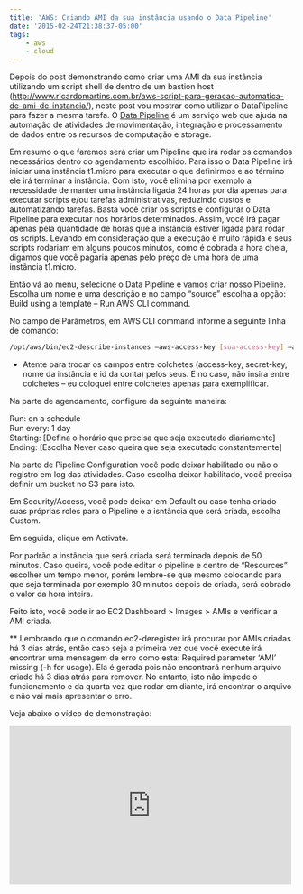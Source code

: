 ```yaml
---
title: 'AWS: Criando AMI da sua instância usando o Data Pipeline'
date: '2015-02-24T21:38:37-05:00'
tags:
    - aws
    - cloud
---
```


Depois do post demonstrando como criar uma AMI da sua instância utilizando um script shell de dentro de um bastion host (<http://www.ricardomartins.com.br/aws-script-para-geracao-automatica-de-ami-de-instancia/>), neste post vou mostrar como utilizar o DataPipeline para fazer a mesma tarefa. O [Data Pipeline](http://aws.amazon.com/datapipeline/) é um serviço web que ajuda na automação de atividades de movimentação, integração e processamento de dados entre os recursos de computação e storage.

Em resumo o que faremos será criar um Pipeline que irá rodar os comandos necessários dentro do agendamento escolhido. Para isso o Data Pipeline irá iniciar uma instância t1.micro para executar o que definirmos e ao término ele irá terminar a instância. Com isto, você elimina por exemplo a necessidade de manter uma instância ligada 24 horas por dia apenas para executar scripts e/ou tarefas administrativas, reduzindo custos e automatizando tarefas. Basta você criar os scripts e configurar o Data Pipeline para executar nos horários determinados. Assim, você irá pagar apenas pela quantidade de horas que a instância estiver ligada para rodar os scripts. Levando em consideração que a execução é muito rápida e seus scripts rodariam em alguns poucos minutos, como é cobrada a hora cheia, digamos que você pagaria apenas pelo preço de uma hora de uma instância t1.micro.

Então vá ao menu, selecione o Data Pipeline e vamos criar nosso Pipeline. Escolha um nome e uma descrição e no campo “source” escolha a opção: Build using a template – Run AWS CLI command.

No campo de Parâmetros, em AWS CLI command informe a seguinte linha de comando:  
```bash
/opt/aws/bin/ec2-describe-instances –aws-access-key [sua-access-key] –aws-secret-key [sua-secret-key] –filter tag:Name=”[nome-da-sua-instancia]” | /bin/sed -e ‘/^INSTANCE/d’ -e ‘/^BLOCK/d’ -e ‘/^RESERVATION/d’ -e ‘/Description/d’ | /usr/bin/gawk ‘{ print $3,$5 }’ | /usr/bin/tail -1 | /usr/bin/gawk -v date=”$(date +”%d-%m-%Y”)” ‘{print $1,”–name”,$2,”-“,date,”–no-reboot”}’ | /usr/bin/gawk ‘{print $1,$2,$3 $4 $5,$6 $7}’ | /usr/bin/xargs -L 1 ec2-create-image && /opt/aws/bin/ec2-describe-images –aws-access-key [sua-access-key] –aws-secret-key [sua-secret-key] –owner [id-da-sua-conta] | /bin/grep [nome-da-sua-instancia]-$(date –date=’3 days ago’ ‘+%d-%m-%Y’) | /usr/bin/gawk ‘{print $2}’ | /usr/bin/xargs -L 1 ec2-deregister && /opt/aws/bin/ec2-describe-snapshots –aws-access-key [sua-access-key] –aws-secret-key [sua-secret-key] | grep [instanceid] | /usr/bin/gawk ‘{print $2,$5}’ | /usr/bin/gawk -F T ‘{print $1}’ | grep “$(date –date=’3 days ago’ ‘+%Y-%m-%d’)” | awk -F ‘{print $1}’ | /usr/bin/xargs -L 1 /opt/aws/bin/ec2-delete-snapshot  
```

* Atente para trocar os campos entre colchetes (access-key, secret-key, nome da instância e id da conta) pelos seus. E no caso, não insira entre colchetes – eu coloquei entre colchetes apenas para exemplificar.

Na parte de agendamento, configure da seguinte maneira:

Run: on a schedule  
Run every: 1 day  
Starting: [Defina o horário que precisa que seja executado diariamente]  
Ending: [Escolha Never caso queira que seja executado constantemente]

Na parte de Pipeline Configuration você pode deixar habilitado ou não o registro em log das atividades. Caso escolha deixar habilitado, você precisa definir um bucket no S3 para isto.

Em Security/Access, você pode deixar em Default ou caso tenha criado suas próprias roles para o Pipeline e a isntância que será criada, escolha Custom.

Em seguida, clique em Activate.

Por padrão a instância que será criada será terminada depois de 50 minutos. Caso queira, você pode editar o pipeline e dentro de “Resources” escolher um tempo menor, porém lembre-se que mesmo colocando para que seja terminada por exemplo 30 minutos depois de criada, será cobrado o valor da hora inteira.

Feito isto, você pode ir ao EC2 Dashboard &gt; Images &gt; AMIs e verificar a AMI criada.

** Lembrando que o comando ec2-deregister irá procurar por AMIs criadas há 3 dias atrás, então caso seja a primeira vez que você execute irá encontrar uma mensagem de erro como esta: Required parameter ‘AMI’ missing (-h for usage). Ela é gerada pois não encontrará nenhum arquivo criado há 3 dias atrás para remover. No entanto, isto não impede o funcionamento e da quarta vez que rodar em diante, irá encontrar o arquivo e não vai mais apresentar o erro.

Veja abaixo o vídeo de demonstração:

<iframe allow="autoplay; encrypted-media" allowfullscreen="" frameborder="0" height="281" loading="lazy" src="https://www.youtube.com/embed/-xmyqZDga68?feature=oembed" width="500"></iframe>
